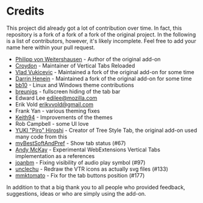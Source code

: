 # Credits

This project did already got a lot of contribution over time. In fact, this repository is a fork of a fork of a fork of the original project. In the following is a list of contributors, however, it's likely incomplete. Feel free to add your name here within your pull request.

 * [Philipp von Weitershausen](https://github.com/philikon) - Author of the original add-on
 * [Croydon](https://github.com/Croydon) - Maintainer of Vertical Tabs Reloaded
 * [Vlad Vukicevic](https://github.com/vvuk) - Maintained a fork of the original add-on for some time
 * [Darrin Henein](https://github.com/darrinhenein) - Maintained a fork of the original add-on for some time
 * [bb10](https://github.com/bb10) - Linux and Windows theme contributions
 * [breunigs](https://github.com/breunigs) - fullscreen hiding of the tab bar
 * Edward Lee <edilee@mozilla.com>
 * Erik Vold <erikvvold@gmail.com>
 * Frank Yan - various theming fixes
 * [Keith94](https://github.com/Keith94) - Improvements of the themes
 * Rob Campbell - some UI love
 * [YUKI "Piro" Hiroshi](https://github.com/piroor) - Creator of Tree Style Tab, the original add-on used many code from this
 * [myBestSoftAndPref](https://github.com/myBestSoftAndPref) - Show tab status (#67)
 * [Andy McKay](https://github.com/andymckay/sidebar-tabs) - Experimental WebExtensions Vertical Tabs implementation as a references
 * [joanbm](https://github.com/joanbm) - Fixing visibility of audio play symbol (#97)
 * [unclechu](https://github.com/unclechu) - Redraw the VTR icons as actually svg files (#133)
 * [mmktomato](https://github.com/mmktomato) - Fix for the tab buttons position (#177)

In addition to that a big thank you to all people who provided feedback, suggestions, ideas or who are simply using the add-on.
